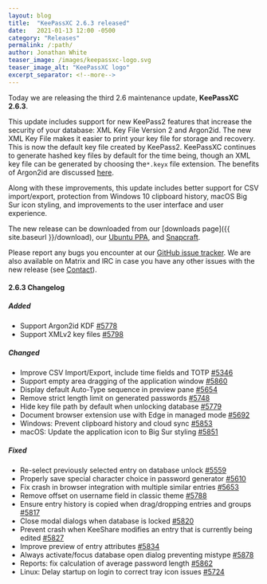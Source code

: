 ```yaml
---
layout: blog
title:  "KeePassXC 2.6.3 released"
date:   2021-01-13 12:00 -0500
category: "Releases"
permalink: /:path/
author: Jonathan White
teaser_image: /images/keepassxc-logo.svg
teaser_image_alt: "KeePassXC logo"
excerpt_separator: <!--more-->
---
```


Today we are releasing the third 2.6 maintenance update, **KeePassXC 2.6.3**.

This update includes support for new KeePass2 features that increase the security of your database: 
XML Key File Version 2 and Argon2id. The new XML Key File makes it easier to print your key file for 
storage and recovery. This is now the default key file created by KeePass2. KeePassXC continues to
generate hashed key files by default for the time being, though an XML key file can be generated by
choosing the`*.keyx` file extension. The benefits of Argon2id 
are discussed [here](https://crypto.stackexchange.com/a/49969).

Along with these improvements, this update includes better support for CSV import/export, protection from
Windows 10 clipboard history, macOS Big Sur icon styling, and improvements to the user interface and user
experience. 

<!--more-->

The new release can be downloaded from our
[downloads page]({{ site.baseurl }}/download), our
[Ubuntu PPA](https://launchpad.net/~phoerious/+archive/ubuntu/keepassxc/),
and [Snapcraft](https://snapcraft.io/keepassxc/).

Please report any bugs you encounter at our [GitHub issue tracker](https://github.com/keepassxreboot/keepassxc/issues).
We are also available on Matrix and IRC in case you have any other issues with the new release
(see [Contact](/team/#contact)).

#### 2.6.3 Changelog

##### Added

- Support Argon2id KDF [#5778](https://github.com/keepassxreboot/keepassxc/pull/5778)
- Support XMLv2 key files [#5798](https://github.com/keepassxreboot/keepassxc/pull/5798)

##### Changed

- Improve CSV Import/Export, include time fields and TOTP [#5346](https://github.com/keepassxreboot/keepassxc/pull/5346)
- Support empty area dragging of the application window [#5860](https://github.com/keepassxreboot/keepassxc/pull/5860)
- Display default Auto-Type sequence in preview pane [#5654](https://github.com/keepassxreboot/keepassxc/pull/5654)
- Remove strict length limit on generated passwords [#5748](https://github.com/keepassxreboot/keepassxc/pull/5748)
- Hide key file path by default when unlocking database [#5779](https://github.com/keepassxreboot/keepassxc/pull/5779)
- Document browser extension use with Edge in managed mode [#5692](https://github.com/keepassxreboot/keepassxc/pull/5692)
- Windows: Prevent clipboard history and cloud sync [#5853](https://github.com/keepassxreboot/keepassxc/pull/5853)
- macOS: Update the application icon to Big Sur styling [#5851](https://github.com/keepassxreboot/keepassxc/pull/5851)

##### Fixed

- Re-select previously selected entry on database unlock [#5559](https://github.com/keepassxreboot/keepassxc/pull/5559)
- Properly save special character choice in password generator [#5610](https://github.com/keepassxreboot/keepassxc/pull/5610)
- Fix crash in browser integration with multiple similar entries [#5653](https://github.com/keepassxreboot/keepassxc/pull/5653)
- Remove offset on username field in classic theme [#5788](https://github.com/keepassxreboot/keepassxc/pull/5788)
- Ensure entry history is copied when drag/dropping entries and groups [#5817](https://github.com/keepassxreboot/keepassxc/pull/5817)
- Close modal dialogs when database is locked [#5820](https://github.com/keepassxreboot/keepassxc/pull/5820)
- Prevent crash when KeeShare modifies an entry that is currently being edited [#5827](https://github.com/keepassxreboot/keepassxc/pull/5827)
- Improve preview of entry attributes [#5834](https://github.com/keepassxreboot/keepassxc/pull/5834)
- Always activate/focus database open dialog preventing mistype [#5878](https://github.com/keepassxreboot/keepassxc/pull/5878)
- Reports: fix calculation of average password length [#5862](https://github.com/keepassxreboot/keepassxc/pull/5862)
- Linux: Delay startup on login to correct tray icon issues [#5724](https://github.com/keepassxreboot/keepassxc/pull/5724)
